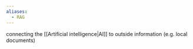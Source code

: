 ```yaml
---
aliases:
  - RAG
---
```

connecting the [[Artificial intelligence|AI]] to outside information (e.g. local documents)